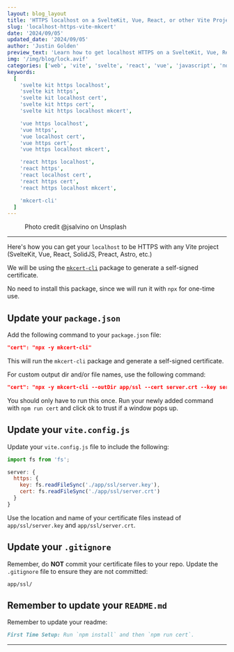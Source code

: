```yaml
---
layout: blog_layout
title: 'HTTPS localhost on a SvelteKit, Vue, React, or other Vite Project with mkcert'
slug: 'localhost-https-vite-mkcert'
date: '2024/09/05'
updated_date: '2024/09/05'
author: 'Justin Golden'
preview_text: 'Learn how to get localhost HTTPS on a SvelteKit, Vue, React, or other Vite Project with mkcert-cli'
img: '/img/blog/lock.avif'
categories: ['web', 'vite', 'svelte', 'react', 'vue', 'javascript', 'node', 'npm']
keywords:
  [
    'svelte kit https localhost',
    'svelte kit https',
    'svelte kit localhost cert',
    'svelte kit https cert',
    'svelte kit https localhost mkcert',

    'vue https localhost',
    'vue https',
    'vue localhost cert',
    'vue https cert',
    'vue https localhost mkcert',

    'react https localhost',
    'react https',
    'react localhost cert',
    'react https cert',
    'react https localhost mkcert',

    'mkcert-cli'
  ]
---
```


<figure>
  <picture>
    <source type="image/avif" srcset="/img/blog/lock.avif" alt="">
    <img src="/img/blog/lock.jpg" alt="">
  </picture>
  <figcaption>Photo credit @jsalvino on Unsplash</figcaption>
</figure>

---

Here's how you can get your `localhost` to be HTTPS with any Vite project (SvelteKit, Vue, React, SolidJS, Preact, Astro, etc.)

We will be using the [`mkcert-cli`](https://www.npmjs.com/package/mkcert-cli) package to generate a self-signed certificate.

No need to install this package, since we will run it with `npx` for one-time use.

## Update your `package.json`

Add the following command to your `package.json` file:

```json
"cert": "npx -y mkcert-cli"
```

This will run the `mkcert-cli` package and generate a self-signed certificate.

For custom output dir and/or file names, use the following command:

```json
"cert": "npx -y mkcert-cli --outDir app/ssl --cert server.crt --key server.key"
```

You should only have to run this once. Run your newly added command with `npm run cert` and click ok to trust if a window pops up.

## Update your `vite.config.js`

Update your `vite.config.js` file to include the following:

```js
import fs from 'fs';

server: {
  https: {
    key: fs.readFileSync('./app/ssl/server.key'),
    cert: fs.readFileSync('./app/ssl/server.crt')
  }
}
```

Use the location and name of your certificate files instead of `app/ssl/server.key` and `app/ssl/server.crt`.

## Update your `.gitignore`

Remember, do **NOT** commit your certificate files to your repo. Update the `.gitignore` file to ensure they are not committed:

```gitignore
app/ssl/
```

## Remember to update your `README.md`

Remember to update your readme:

```md
First Time Setup: Run `npm install` and then `npm run cert`.
```

---
